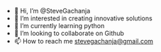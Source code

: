 - 👋 Hi, I’m @SteveGachanja
- 👀 I’m interested in creating innovative solutions
- 🌱 I’m currently learning python
- 💞️ I’m looking to collaborate on Github
- 📫 How to reach me stevegachanja@gmail.com

<!---
SteveGachanja/SteveGachanja is a ✨ special ✨ repository because its `README.md` (this file) appears on your GitHub profile.
You can click the Preview link to take a look at your changes.
--->
